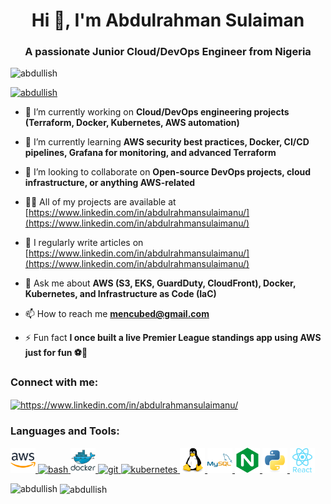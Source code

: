 <h1 align="center">Hi 👋, I'm Abdulrahman Sulaiman</h1>
<h3 align="center">A passionate Junior Cloud/DevOps Engineer from Nigeria</h3>

<p align="left"> <img src="https://komarev.com/ghpvc/?username=abdullish&label=Profile%20views&color=0e75b6&style=flat" alt="abdullish" /> </p>

<p align="left"> <a href="https://github.com/ryo-ma/github-profile-trophy"><img src="https://github-profile-trophy.vercel.app/?username=abdullish" alt="abdullish" /></a> </p>

- 🔭 I’m currently working on **Cloud/DevOps engineering projects (Terraform, Docker, Kubernetes, AWS automation)**

- 🌱 I’m currently learning **AWS security best practices, Docker, CI/CD pipelines, Grafana for monitoring, and advanced Terraform**

- 👯 I’m looking to collaborate on **Open-source DevOps projects, cloud infrastructure, or anything AWS-related**

- 👨‍💻 All of my projects are available at [https://www.linkedin.com/in/abdulrahmansulaimanu/](https://www.linkedin.com/in/abdulrahmansulaimanu/)

- 📝 I regularly write articles on [https://www.linkedin.com/in/abdulrahmansulaimanu/](https://www.linkedin.com/in/abdulrahmansulaimanu/)

- 💬 Ask me about **AWS (S3, EKS, GuardDuty, CloudFront), Docker, Kubernetes, and Infrastructure as Code (IaC)**

- 📫 How to reach me **mencubed@gmail.com**

- ⚡ Fun fact **I once built a live Premier League standings app using AWS just for fun ⚽🚀**

<h3 align="left">Connect with me:</h3>
<p align="left">
<a href="https://linkedin.com/in/https://www.linkedin.com/in/abdulrahmansulaimanu/" target="blank"><img align="center" src="https://raw.githubusercontent.com/rahuldkjain/github-profile-readme-generator/master/src/images/icons/Social/linked-in-alt.svg" alt="https://www.linkedin.com/in/abdulrahmansulaimanu/" height="30" width="40" /></a>
</p>

<h3 align="left">Languages and Tools:</h3>
<p align="left"> <a href="https://aws.amazon.com" target="_blank" rel="noreferrer"> <img src="https://raw.githubusercontent.com/devicons/devicon/master/icons/amazonwebservices/amazonwebservices-original-wordmark.svg" alt="aws" width="40" height="40"/> </a> <a href="https://www.gnu.org/software/bash/" target="_blank" rel="noreferrer"> <img src="https://www.vectorlogo.zone/logos/gnu_bash/gnu_bash-icon.svg" alt="bash" width="40" height="40"/> </a> <a href="https://www.docker.com/" target="_blank" rel="noreferrer"> <img src="https://raw.githubusercontent.com/devicons/devicon/master/icons/docker/docker-original-wordmark.svg" alt="docker" width="40" height="40"/> </a> <a href="https://git-scm.com/" target="_blank" rel="noreferrer"> <img src="https://www.vectorlogo.zone/logos/git-scm/git-scm-icon.svg" alt="git" width="40" height="40"/> </a> <a href="https://kubernetes.io" target="_blank" rel="noreferrer"> <img src="https://www.vectorlogo.zone/logos/kubernetes/kubernetes-icon.svg" alt="kubernetes" width="40" height="40"/> </a> <a href="https://www.linux.org/" target="_blank" rel="noreferrer"> <img src="https://raw.githubusercontent.com/devicons/devicon/master/icons/linux/linux-original.svg" alt="linux" width="40" height="40"/> </a> <a href="https://www.mysql.com/" target="_blank" rel="noreferrer"> <img src="https://raw.githubusercontent.com/devicons/devicon/master/icons/mysql/mysql-original-wordmark.svg" alt="mysql" width="40" height="40"/> </a> <a href="https://www.nginx.com" target="_blank" rel="noreferrer"> <img src="https://raw.githubusercontent.com/devicons/devicon/master/icons/nginx/nginx-original.svg" alt="nginx" width="40" height="40"/> </a> <a href="https://www.python.org" target="_blank" rel="noreferrer"> <img src="https://raw.githubusercontent.com/devicons/devicon/master/icons/python/python-original.svg" alt="python" width="40" height="40"/> </a> <a href="https://reactjs.org/" target="_blank" rel="noreferrer"> <img src="https://raw.githubusercontent.com/devicons/devicon/master/icons/react/react-original-wordmark.svg" alt="react" width="40" height="40"/> </a> </p>

<p><img align="left" src="https://github-readme-stats.vercel.app/api/top-langs?username=abdullish&show_icons=true&locale=en&layout=compact" alt="abdullish" /></p>

<p>&nbsp;<img align="center" src="https://github-readme-stats.vercel.app/api?username=abdullish&show_icons=true&locale=en" alt="abdullish" /></p>
